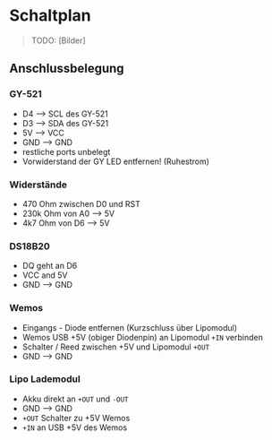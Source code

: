 # Schaltplan

> TODO: [Bilder]

## Anschlussbelegung

### GY-521

- D4 --> SCL des GY-521
- D3 --> SDA des GY-521
- 5V --> VCC
- GND --> GND
- restliche ports unbelegt
- Vorwiderstand der GY LED entfernen! (Ruhestrom) 

### Widerstände

- 470 Ohm zwischen D0 und RST
- 230k Ohm von A0 --> 5V
- 4k7 Ohm von D6 --> 5V

### DS18B20

- DQ geht an D6
- VCC and 5V
- GND --> GND

### Wemos

- Eingangs - Diode entfernen (Kurzschluss über Lipomodul)
- Wemos USB +5V (obiger Diodenpin) an Lipomodul ```+IN``` verbinden
- Schalter / Reed zwischen +5V und Lipomodul ```+OUT```
- GND --> GND

### Lipo Lademodul

- Akku direkt an ```+OUT``` und ```-OUT```
- GND --> GND
- ```+OUT``` Schalter zu +5V Wemos
- ```+IN``` an USB +5V des Wemos